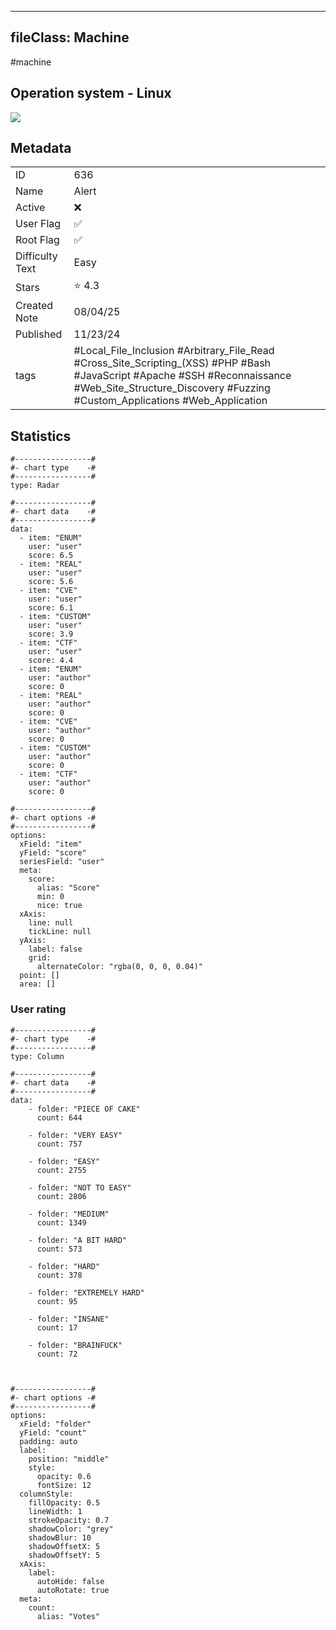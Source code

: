 
---
fileClass: Machine
---

#machine

## Operation system - Linux
<img style = "max-width:70px" src = "/img/Linux.png">

## Metadata

|                       |   |
| ----------------      | - |
| ID                    |636 |
| Name                  |Alert |
| Active                |❌  |
| User Flag             |✅ |
| Root Flag             |✅|
| Difficulty Text       |Easy  |
| Stars                 |⭐️ 4.3 |
| Created Note          |08/04/25 |
| Published             |11/23/24 |
| tags                  |#Local_File_Inclusion #Arbitrary_File_Read #Cross_Site_Scripting_(XSS) #PHP #Bash #JavaScript #Apache #SSH #Reconnaissance #Web_Site_Structure_Discovery #Fuzzing #Custom_Applications #Web_Application  |

<p style = "display:none">
id:: 636
active:: False
name:: Alert
os::Linux
user_flag:: True
root_flag:: True
difficulty_text:: Easy
stars:: 4.3
created:: 08/04/2025
published:: 11/23/24
avatar:: /avatars/6f4647030d6aadc676b8d8a459de344f.png
tags:: #Local_File_Inclusion #Arbitrary_File_Read #Cross_Site_Scripting_(XSS) #PHP #Bash #JavaScript #Apache #SSH #Reconnaissance #Web_Site_Structure_Discovery #Fuzzing #Custom_Applications #Web_Application 
</p>

## Statistics


```chartsview
#-----------------#
#- chart type    -#
#-----------------#
type: Radar

#-----------------#
#- chart data    -#
#-----------------#
data:
  - item: "ENUM"
    user: "user"
    score: 6.5
  - item: "REAL"
    user: "user"
    score: 5.6
  - item: "CVE"
    user: "user"
    score: 6.1
  - item: "CUSTOM"
    user: "user"
    score: 3.9
  - item: "CTF"
    user: "user"
    score: 4.4
  - item: "ENUM"
    user: "author"
    score: 0
  - item: "REAL"
    user: "author"
    score: 0
  - item: "CVE"
    user: "author"
    score: 0
  - item: "CUSTOM"
    user: "author"
    score: 0
  - item: "CTF"
    user: "author"
    score: 0

#-----------------#
#- chart options -#
#-----------------#
options:
  xField: "item"
  yField: "score"
  seriesField: "user"
  meta:
    score:
      alias: "Score"
      min: 0
      nice: true
  xAxis:
    line: null
    tickLine: null
  yAxis:
    label: false
    grid:
      alternateColor: "rgba(0, 0, 0, 0.04)"
  point: []
  area: []
```



### User rating


```chartsview
#-----------------#
#- chart type    -#
#-----------------#
type: Column

#-----------------#
#- chart data    -#
#-----------------#
data:
    - folder: "PIECE OF CAKE"
      count: 644
     
    - folder: "VERY EASY"
      count: 757

    - folder: "EASY"
      count: 2755
      
    - folder: "NOT TO EASY"
      count: 2806
      
    - folder: "MEDIUM"
      count: 1349
     
    - folder: "A BIT HARD"
      count: 573
      
    - folder: "HARD"
      count: 378
      
    - folder: "EXTREMELY HARD"
      count: 95
      
    - folder: "INSANE"
      count: 17
      
    - folder: "BRAINFUCK"
      count: 72

    

#-----------------#
#- chart options -#
#-----------------#
options:
  xField: "folder"
  yField: "count"
  padding: auto
  label:
    position: "middle"
    style:
      opacity: 0.6
      fontSize: 12
  columnStyle:
    fillOpacity: 0.5
    lineWidth: 1
    strokeOpacity: 0.7
    shadowColor: "grey"
    shadowBlur: 10
    shadowOffsetX: 5
    shadowOffsetY: 5
  xAxis:
    label:
      autoHide: false
      autoRotate: true
  meta:
    count:
      alias: "Votes"
```


